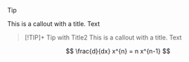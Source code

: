 

> [!TIP]   
> This is a callout with a title.
> Text

> [!TIP]+ Tip with Title2
> This is a callout with a title.
> Text


$$
\frac{d}{dx} x^{n} = n x^{n-1} 
$$
